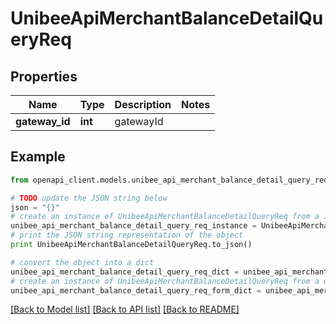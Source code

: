 # UnibeeApiMerchantBalanceDetailQueryReq


## Properties

Name | Type | Description | Notes
------------ | ------------- | ------------- | -------------
**gateway_id** | **int** | gatewayId | 

## Example

```python
from openapi_client.models.unibee_api_merchant_balance_detail_query_req import UnibeeApiMerchantBalanceDetailQueryReq

# TODO update the JSON string below
json = "{}"
# create an instance of UnibeeApiMerchantBalanceDetailQueryReq from a JSON string
unibee_api_merchant_balance_detail_query_req_instance = UnibeeApiMerchantBalanceDetailQueryReq.from_json(json)
# print the JSON string representation of the object
print UnibeeApiMerchantBalanceDetailQueryReq.to_json()

# convert the object into a dict
unibee_api_merchant_balance_detail_query_req_dict = unibee_api_merchant_balance_detail_query_req_instance.to_dict()
# create an instance of UnibeeApiMerchantBalanceDetailQueryReq from a dict
unibee_api_merchant_balance_detail_query_req_form_dict = unibee_api_merchant_balance_detail_query_req.from_dict(unibee_api_merchant_balance_detail_query_req_dict)
```
[[Back to Model list]](../README.md#documentation-for-models) [[Back to API list]](../README.md#documentation-for-api-endpoints) [[Back to README]](../README.md)


